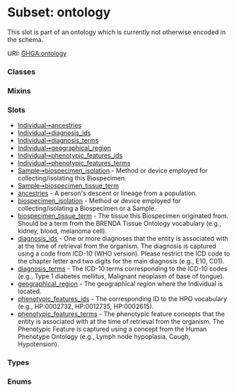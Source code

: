 
# Subset: ontology


This slot is part of an ontology which is currently not otherwise encoded in the schema.

URI: [GHGA:ontology](https://w3id.org/GHGA/ontology)


### Classes


### Mixins


### Slots

 * [Individual➞ancestries](Individual_ancestries.md)
 * [Individual➞diagnosis_ids](Individual_diagnosis_ids.md)
 * [Individual➞diagnosis_terms](Individual_diagnosis_terms.md)
 * [Individual➞geographical_region](Individual_geographical_region.md)
 * [Individual➞phenotypic_features_ids](Individual_phenotypic_features_ids.md)
 * [Individual➞phenotypic_features_terms](Individual_phenotypic_features_terms.md)
 * [Sample➞biospecimen_isolation](Sample_biospecimen_isolation.md) - Method or device employed for collecting/isolating this Biospecimen.
 * [Sample➞biospecimen_tissue_term](Sample_biospecimen_tissue_term.md)
 * [ancestries](ancestries.md) - A person's descent or lineage from a population.
 * [biospecimen_isolation](biospecimen_isolation.md) - Method or device employed for collecting/isolating a Biospecimen or a Sample.
 * [biospecimen_tissue_term](biospecimen_tissue_term.md) - The tissue this Biospecimen originated from. Should be a term from the BRENDA Tissue Ontology vocabulary (e.g., kidney, blood, melanoma cell).
 * [diagnosis_ids](diagnosis_ids.md) - One or more diagnoses that the entity is associated with at the time of retrieval from the organism. The diagnosis is captured using a code from ICD-10 (WHO version). Please restrict the ICD code to the chapter letter and two digits for the main diagnosis (e.g., E10, C01).
 * [diagnosis_terms](diagnosis_terms.md) - The ICD-10 terms corresponding to the ICD-10 codes (e.g., Type 1 diabetes mellitus, Malignant neoplasm of base of tongue).
 * [geographical_region](geographical_region.md) - The geographical region where the Individual is located.
 * [phenotypic_features_ids](phenotypic_features_ids.md) - The corresponding ID to the HPO vocabulary (e.g., HP:0002732, HP:0012735, HP:0002615).
 * [phenotypic_features_terms](phenotypic_features_terms.md) - The phenotypic feature concepts that the entity is associated with at the time of retrieval from the organism. The Phenotypic Feature is captured using a concept from the Human Phenotype Ontology (e.g., Lymph node hypoplasia, Cough, Hypotension).

### Types


### Enums

